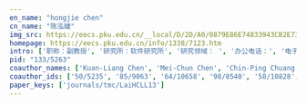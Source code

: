 ```yaml
---
en_name: "hongjie chen"
cn_name: "陈泓婕"
img_src: https://eecs.pku.edu.cn/__local/D/2D/A0/0879E86E74833943CB2E732967E_9A3C38CC_BD6.vsb?e=.jpg
homepage: https://eecs.pku.edu.cn/info/1338/7123.htm
intro: ['职称：副教授', '研究所：软件研究所', '研究领域： ', '办公电话：', '电子邮件：chenhj@sei.pku.edu.cn', '个人主页： ']
pid: "133/5263"
coauthor_names: ['Kuan-Liang Chen', 'Mei-Chun Chen', 'Chin-Ping Chuang', 'Jia-Wei Gong', 'Ling-Yen Hsiao', 'Ya-Ping Huang', 'Ching-Neng Lai', 'Yuan-Cheng Lai', 'Been-Hwang Liao', 'Jian-Wei Lin', 'Che-Chun Teng', 'Shaw-Wei Ting', 'Hsin-Yi Tu', 'Ya-Shian Wang', 'Hey-Chyi Young']
coauthor_ids: ['50/5235', '85/9063', '64/10658', '98/8540', '58/10828', '55/8617', '57/4956', '12/2250', '38/10658', '12/8226', '83/10472', '180/3286', '189/8220', '65/7911', '00/9064']
paper_keys: ['journals/tmc/LaiHCLL13']
---
```

